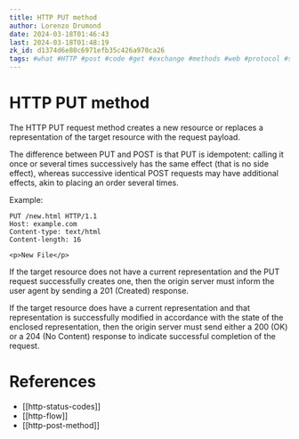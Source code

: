 ```yaml
---
title: HTTP PUT method
author: Lorenzo Drumond
date: 2024-03-18T01:46:43
last: 2024-03-18T01:48:19
zk_id: d1374d6e80c6971efb35c426a970ca26
tags: #what #HTTP #post #code #get #exchange #methods #web #protocol #server #internet #hypertext #network #put #HTML #communication #node #header
---
```



# HTTP PUT method
The HTTP PUT request method creates a new resource or replaces a representation of the target resource with the request payload.

The difference between PUT and POST is that PUT is idempotent: calling it once or several times successively has the same effect (that is no side effect), whereas successive identical POST requests may have additional effects, akin to placing an order several times.

Example:
```curl
PUT /new.html HTTP/1.1
Host: example.com
Content-type: text/html
Content-length: 16

<p>New File</p>
```

If the target resource does not have a current representation and the PUT request successfully creates one, then the origin server must inform the user agent by sending a 201 (Created) response.

If the target resource does have a current representation and that representation is successfully modified in accordance with the state of the enclosed representation, then the origin server must send either a 200 (OK) or a 204 (No Content) response to indicate successful completion of the request.

# References
- [[http-status-codes]]
- [[http-flow]]
- [[http-post-method]]
